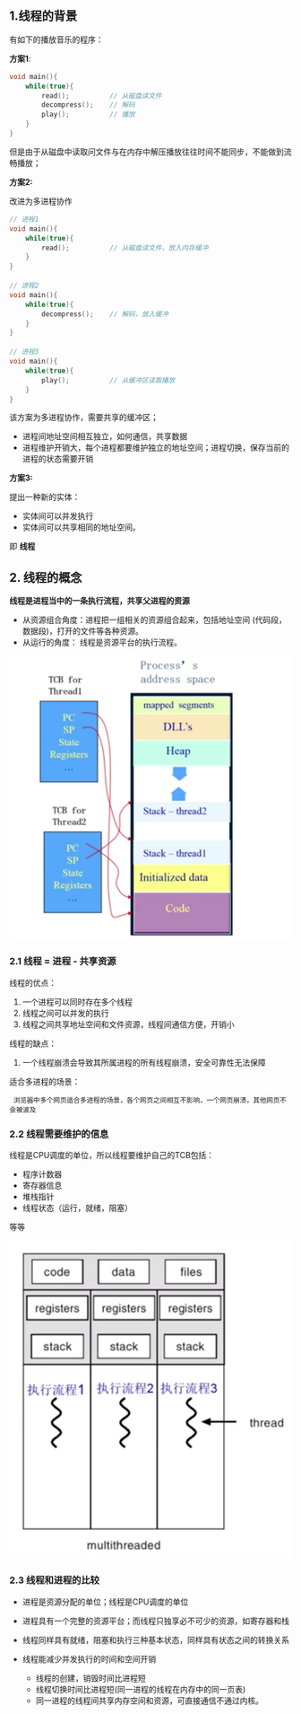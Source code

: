 ## 1.线程的背景

有如下的播放音乐的程序：

**方案1**:

```c
void main(){
    while(true){
        read();          // 从磁盘读文件
        decompress();    // 解码
        play();          // 播放
    }
}
```

但是由于从磁盘中读取问文件与在内存中解压播放往往时间不能同步，不能做到流畅播放；

**方案2:**

改进为多进程协作


```c
// 进程1
void main(){
    while(true){
        read();          // 从磁盘读文件，放入内存缓冲
    }
}

// 进程2
void main(){
    while(true){
        decompress();    // 解码，放入缓冲
    }
}

// 进程3
void main(){
    while(true){
        play();          // 从缓冲区读取播放
    }
}
```

该方案为多进程协作，需要共享的缓冲区；

- 进程间地址空间相互独立，如何通信，共享数据
- 进程维护开销大，每个进程都要维护独立的地址空间；进程切换，保存当前的进程的状态需要开销

**方案3:**

提出一种新的实体：

- 实体间可以并发执行
- 实体间可以共享相同的地址空间。

即 **线程**

## 2. 线程的概念

**线程是进程当中的一条执行流程，共享父进程的资源**

- 从资源组合角度：进程把一组相关的资源组合起来，包括地址空间 (代码段，数据段)，打开的文件等各种资源。
- 从运行的角度： 线程是资源平台的执行流程。

![](https://github.com/existorlive/existorlivepic/raw/master/%E6%88%AA%E5%B1%8F2020-09-28%20%E4%B8%8A%E5%8D%887.08.57.png)

### 2.1 线程 = 进程 - 共享资源

线程的优点：

1. 一个进程可以同时存在多个线程
2. 线程之间可以并发的执行
3. 线程之间共享地址空间和文件资源，线程间通信方便，开销小

线程的缺点：

1. 一个线程崩溃会导致其所属进程的所有线程崩溃，安全可靠性无法保障

适合多进程的场景：
    
     浏览器中多个网页适合多进程的场景，各个网页之间相互不影响，一个网页崩溃，其他网页不会被波及

### 2.2 线程需要维护的信息

线程是CPU调度的单位，所以线程要维护自己的TCB包括：

- 程序计数器
- 寄存器信息
- 堆栈指针
- 线程状态（运行，就绪，阻塞）
  
等等
  
![](https://github.com/existorlive/existorlivepic/raw/master/%E6%88%AA%E5%B1%8F2020-09-28%20%E4%B8%8A%E5%8D%887.19.26.png)


### 2.3 线程和进程的比较

- 进程是资源分配的单位；线程是CPU调度的单位

- 进程具有一个完整的资源平台；而线程只独享必不可少的资源，如寄存器和栈

- 线程同样具有就绪，阻塞和执行三种基本状态，同样具有状态之间的转换关系

- 线程能减少并发执行的时间和空间开销
  
  - 线程的创建，销毁时间比进程短
  - 线程切换时间比进程短(同一进程的线程在内存中的同一页表)
  - 同一进程的线程间共享内存空间和资源，可直接通信不通过内核。

